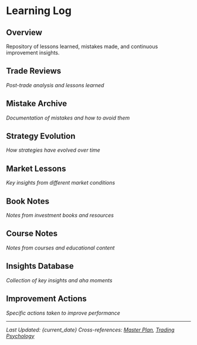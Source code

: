 # Learning Log

## Overview
Repository of lessons learned, mistakes made, and continuous improvement insights.

## Trade Reviews
*Post-trade analysis and lessons learned*

## Mistake Archive
*Documentation of mistakes and how to avoid them*

## Strategy Evolution
*How strategies have evolved over time*

## Market Lessons
*Key insights from different market conditions*

## Book Notes
*Notes from investment books and resources*

## Course Notes
*Notes from courses and educational content*

## Insights Database
*Collection of key insights and aha moments*

## Improvement Actions
*Specific actions taken to improve performance*

---
*Last Updated: {current_date}*
*Cross-references: [Master Plan](../master-plan/master-plan.md), [Trading Psychology](../trading-psychology/trading-psychology.md)*

